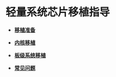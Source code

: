 # 轻量系统芯片移植指导



- **[移植准备](porting-chip-prepare.md)**

- **[内核移植](porting-chip-kernel.md)**

- **[板级系统移植](porting-chip-board.md)**

- **[常见问题](porting-chip-faqs.md)**